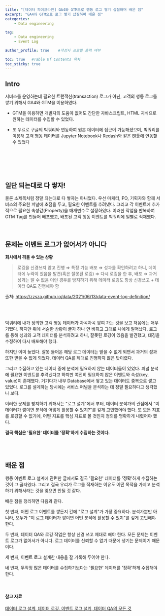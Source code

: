 ```yaml
---
title: "[데이터 파이프라인] GA4와 GTM으로 행동 로그 쌓기 삽질하며 배운 점"
excerpt: "GA4와 GTM으로 로그 쌓기 삽질하며 배운 점"
categories:
    - Data engineering

tag:
    - Data engineering
    - Event Log

author_profile: true    #작성자 프로필 출력 여부

toc: true   #Table Of Contents 목차 
toc_sticky: true
---
```


## Intro
서비스를 운영하는데 필요한 트랜잭션(transaction) 로그가 아닌, 고객의 행동 로그를 쌓기 위해서 GA4와 GTM을 이용하였다.

* GTM을 이용하면 개발자의 도움이 없어도 간단한 자바스크립트, HTML 지식으로 원하는 데이터를 수집할 수 있었다.

* 또 무료로 구글의 빅쿼리와 연동하여 원본 데이터에 접근이 가능해졌으며, 빅쿼리를 이용해 고객 행동 데이터를 Jupyter Notebook나 Redash와 같은 BI툴에 연동할 수 있었다<br/><br/><br/><br/>





　
　
　
## 일단 되는대로 다 쌓자!
물론 소제목처럼 정말 되는대로 다 쌓자는 아니었다. 우선 마케터, PO, 기획자와 함께 서비스의 주요한 퍼널에 초점을 두고, 필요한 이벤트를 추려냈다. 그리고 각 이벤트에 추가적으로 필요한 속성값(Property)을 매개변수로 설정하였다. 이러한 작업을 반복하여 GTM Tag를 만들어 배포했고, 배포된 고객 행동 이벤트를 빅쿼리에 일별로 적재했다.




　
 　
  　
   　

## 문제는 이벤트 로그가 없어서가 아니다

**회사에서 겪을 수 있는 상황**

> 로깅을 신경쓰지 않고 진행 ⇒ 특정 기능 배포 ⇒ 성과를 확인하려고 하니, 데이터에 누락이 있음을 발견(혹은 잘못된 로깅) ⇒ 다시 로깅을 한 후, 배포 ⇒ 과거 성과는 알 수 없음
이런 경우를 방지하기 위해 데이터 로깅도 항상 신경쓰고 + 데이터 QA도 진행해야 함

출처: <https://zzsza.github.io/data/2021/06/13/data-event-log-definition/> <br/><br/><br/><br/>

빅쿼리에 내가 정의한 고객 행동 데이터가 차곡차곡 쌓여 가는 것을 보고 처음에는 매우 기뻤다. 하지만 위에 서술한 상황이 글자 하나 안 바뀌고 그대로 나에게 일어났다. 로그를 통해 성과와 고객 데이터를 분석하려고 하니, 잘못된 로깅이 있음을 발견했고, 태깅을 수정하여 다시 배포해야 했다. 

하지만 이미 늦었다. 잘못 들어온 해당 로그 데이터는 믿을 수 없게 되면서 과거의 성과 또한 믿을 수 없게 되었다. 데이터 QA를 제대로 진행하지 않은 탓이렸다.

그리고 수집하고 있는 데이터 중에 분석에 필요하지 않는 데이터들이 있었다. 퍼널 분석에 필요한 이벤트를 추려냈다고 하지만 여전히 필요하지 않은 이벤트와 속성(key, value)이 존재했다. 거기다가 내부 Database에서 쌓고 있는 데이터도 중복으로 쌓고 있었다. 로그를 설계하는 당시에는 서비스 퍼널을 분석하는 데 정말 필요하다고 생각했나 보다.

이러한 문제를 방지하기 위해서는 "로그 설계"에서 부터, 데이터 분석가의 관점에서 "이 데이터가 쌓이면 분석에 어떻게 활용할 수 있지?"를 깊게 고민했어야 했다. 또 모든 지표를 로깅할 수 없기에, 어떤 지표를 핵심 지표로 볼 것인지 정의를 명확하게 내렸어야 했다.

**결국 핵심은 '필요한' 데이터를 '정확'하게 수집하는 것이다.** <br/><br/>




　
 　
  　

## 배운 점

행동 이벤트 로그 설계에 관련한 글에서도 결국 '필요한' 데이터를 '정확'하게 수집하는 것이 그 골자였다. 그리고 결국 우리가 로그를 적재하는 이유도 어떤 목적을 가지고 분석하기 위해서라는 것을 잊으면 안될 것 같다. 

배운 점을 정리하면 다음과 같다.

첫 번째, 어떤 로그 이벤트를 쌓든지 간에 "로그 설계"가 가장 중요하다. 분석가뿐만 아니라, 모두가 "이 로그 데이터가 쌓이면 어떤 분석에 활용할 수 있지"를 깊게 고민해야 한다.

두 번째, 데이터 QA와 로깅 작업은 항상 신경 쓰고 제대로 해야 한다. 모든 문제는 이벤트 로그가 없어서가 아니다. 로그 데이터를 신뢰할 수 없기 때문에 생기는 문제이기 때문이다.

세 번째, 이벤트 로그 설계한 내용을 잘 기록해 두어야 한다.

네 번째, 무작정 많은 데이터를 수집하기보다는 '필요한' 데이터를 '정확'하게 수집해야 한다.

　
　

#### 참고 자료

[데이터 로그 설계, 데이터 로깅, 이벤트 로그 설계, 데이터 QA의 모든 것](https://zzsza.github.io/data/2021/06/13/data-event-log-definition/)









